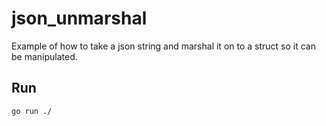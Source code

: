 # json_unmarshal

Example of how to take a json string and marshal it on to a struct so it can be manipulated.

## Run
`go run ./`
